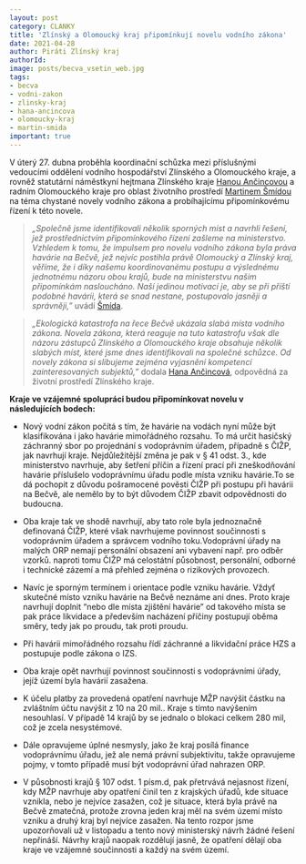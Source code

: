 ```yaml
---
layout: post
category: CLANKY
title: 'Zlínský a Olomoucký kraj připomínkují novelu vodního zákona'
date: 2021-04-28
author: Piráti Zlínský kraj
authorId:
image: posts/becva_vsetin_web.jpg
tags: 
- becva
- vodni-zakon
- zlinsky-kraj
- hana-ancincova
- olomoucky-kraj
- martin-smida
important: true
---
```


V úterý 27. dubna proběhla koordinační schůzka mezi příslušnými vedoucími oddělení vodního hospodářství Zlínského a Olomouckého kraje, a rovněž statutární náměstkyní hejtmana Zlínského kraje [Hanou Ančincovou](https://zlinsky.pirati.cz/lide/hana-ancincova/) a radním Olomouckého kraje pro oblast životního prostředí [Martinem Šmídou](https://olomoucky.pirati.cz/lide/martin-smida/) na téma chystané novely vodního zákona a probíhajícímu připomínkovému řízení k této novele.

> *„Společně jsme identifikovali několik sporných míst a navrhli řešení, jež prostřednictvím připomínkového řízení zašleme na ministerstvo. Vzhledem k tomu, že impulsem pro novelu vodního zákona byla práva havárie na Bečvě, jež nejvíc postihla právě Olomoucký a Zlínský kraj, věříme, že i díky našemu koordinovanému postupu a výslednému jednotnému názoru obou krajů, bude na ministerstvu našim připomínkám nasloucháno. Naší jedinou motivací je, aby se při příští podobné havárii, která se snad nestane, postupovalo jasněji a správněji,”* uvádí [Šmída](https://olomoucky.pirati.cz/lide/martin-smida/).
> 

> *„Ekologická katastrofa na řece Bečvě ukázala slabá místa vodního zákona. Novela zákona, která reaguje na tuto katastrofu však dle názoru zástupců Zlínského a Olomouckého kraje obsahuje několik slabých míst, které jsme dnes identifikovali na společné schůzce. Od novely zákona si slibujeme zejména vyjasnění kompetencí zainteresovaných subjektů,”* dodala [Hana Ančincová](https://zlinsky.pirati.cz/lide/hana-ancincova/), odpovědná za životní prostředí Zlínského kraje.
> 

**Kraje ve vzájemné spolupráci budou připomínkovat novelu v následujících bodech:**

* Nový vodní zákon počítá s tím, že havárie na vodách nyní může být klasifikována i jako havárie mimořádného rozsahu. To má určit hasičský záchranný sbor po projednání s vodoprávním úřadem, případně s ČIŽP, jak navrhují kraje. Nejdůležitější změna je pak v § 41 odst. 3., kde ministerstvo navrhuje, aby šetření příčin a řízení prací při zneškodňování havárie příslušelo vodoprávnímu úřadu podle místa vzniku havárie.To se dá pochopit z důvodu pošramocené pověsti ČIŽP při postupu při havárii na Bečvě, ale nemělo by to být důvodem ČIŽP zbavit odpovědnosti do budoucna.

* Oba kraje tak ve shodě navrhují, aby tato role byla jednoznačně definovaná ČIŽP, které však navrhujeme povinnost součinnosti s vodoprávním úřadem a správcem vodního toku.Vodoprávní úřady na malých ORP nemají personální obsazení ani vybavení např. pro odběr vzorků. naproti tomu ČIŽP má celostátní působnost, personální, odborné i technické zázemí a má přehled zejména o rizikových provozech.

* Navíc je sporným termínem i orientace podle vzniku havárie. Vždyť skutečné místo vzniku havárie na Bečvě neznáme ani dnes. Proto kraje navrhují doplnit “nebo dle místa zjištění havárie” od takového místa se pak práce likvidace a především nacházení příčiny postupují oběma směry, tedy jak po proudu, tak proti proudu.

* Při havárii mimořádného rozsahu řídí záchranné a likvidační práce HZS a postupuje podle zákona o IZS.

* Oba kraje opět navrhují povinnost součinnosti s vodoprávními úřady, jejíž území byla havárií zasažena.

* K účelu platby za provedená opatření navrhuje MŽP navýšit částku na zvláštním účtu navýšit z 10 na 20 mil.. Kraje s tímto navýšením nesouhlasí. V případě 14 krajů by se jednalo o blokaci celkem 280 mil, což je zcela nesystémové.

* Dále opravujeme úplné nesmysly, jako že kraj posílá finance vodoprávnímu úřadu, jež ale nemá právní subjektivitu, takže opravujeme pojmy, v tomto případě musí být vodoprávní úřad nahrazen ORP.

* V působnosti krajů § 107 odst. 1 písm.d, pak přetrvává nejasnost řízení, kdy MŽP navrhuje aby opatření činil ten z krajských úřadů, kde situace vznikla, nebo je nejvíce zasažen, což je situace, která byla právě na Bečvě zmatečná, protože zrovna jeden kraj měl na svém území místo vzniku a druhý kraj byl nejvíce zasažen. Na tento rozpor jsme upozorňovali už v listopadu a tento nový ministerský návrh žádné řešení nepřináší. Návrhy krajů naopak rozdělují jasně, že opatření dělají oba kraje ve vzájemné součinnosti a každý na svém území.







